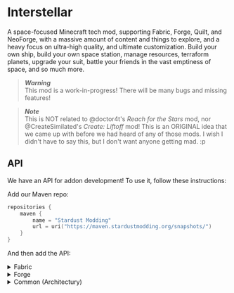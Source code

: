 # Interstellar

A space-focused Minecraft tech mod, supporting Fabric, Forge, Quilt, and NeoForge,
with a massive amount of content and things to explore, and a heavy focus on ultra-high
quality, and ultimate customization. Build your own ship, build your own space station,
manage resources, terraform planets, upgrade your suit, battle your friends in the vast
emptiness of space, and so much more.

> ***Warning*** \
> This mod is a work-in-progress! There will be many bugs and missing features!

> ***Note*** \
> This is NOT related to @doctor4t's *Reach for the Stars* mod, nor @CreateSimilated's *Create: Liftoff* mod! This is an ORIGINAL idea that we came up with before we had heard of any of those mods. I wish I didn't have to say this, but I don't want anyone getting mad. :p

## API

We have an API for addon development! To use it, follow these instructions:

Add our Maven repo:
```kts
repositories {
    maven {
        name = "Stardust Modding"
        url = uri("https://maven.stardustmodding.org/snapshots/")
    }
}
```

And then add the API:

<details>
<summary>Fabric</summary>

```kts
dependencies {
    modApi("org.stardustmodding.interstellar:interstellar-fabric:${rootProject.property("interstellar_version")}")
}
```
</details>

<details>
<summary>Forge</summary>

```kts
dependencies {
    compileOnly(fg.deobf("org.stardustmodding.interstellar:interstellar-forge:${rootProject.property("interstellar_version")}"))
}
```
</details>

<details>
<summary>Common (Architectury)</summary>

```kts
dependencies {
    modApi("org.stardustmodding.interstellar:interstellar-common:${rootProject.property("interstellar_version")}")
}
```
</details>
